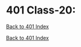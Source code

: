# 401 Class-20:
[Back to 401 Index](401-index.md)<br>


<!-- notes here -->


[Back to 401 Index](401-index.md)